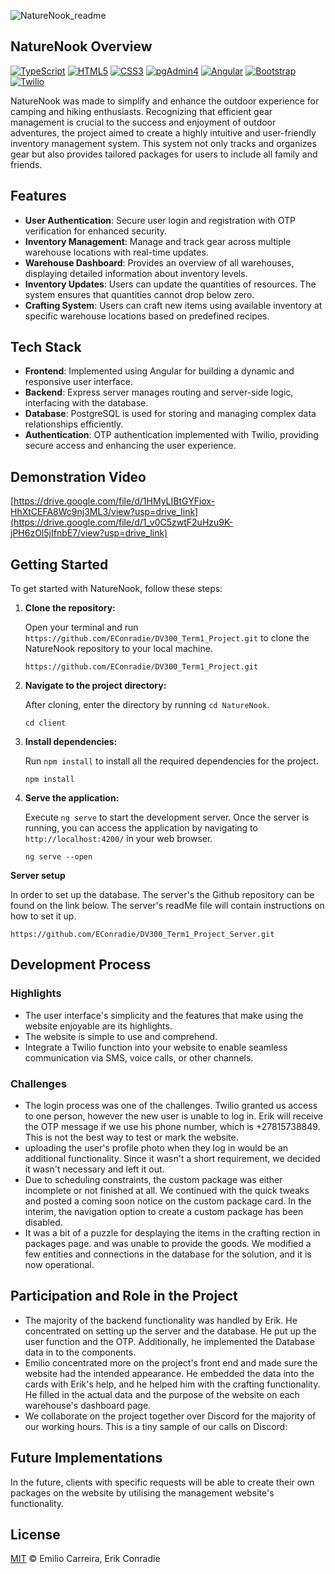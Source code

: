
![NatureNook_readme](https://github.com/EConradie/DV300_Term1_Project/assets/113447065/b718e3d7-f2c0-440f-bd0b-9151101b1819)

## NatureNook Overview

[![TypeScript](https://img.shields.io/badge/TypeScript-007ACC?style=for-the-badge&logo=typescript&logoColor=white)](https://www.typescriptlang.org/)
[![HTML5](https://img.shields.io/badge/HTML5-E34F26?style=for-the-badge&logo=html5&logoColor=white)](https://www.w3.org/html/)
[![CSS3](https://img.shields.io/badge/CSS3-1572B6?style=for-the-badge&logo=css3&logoColor=white)](https://www.w3.org/Style/CSS/Overview.en.html)
[![pgAdmin4](https://img.shields.io/badge/pgAdmin4-518EF8?style=for-the-badge&logo=postgresql&logoColor=white)](https://www.pgadmin.org/)
[![Angular](https://img.shields.io/badge/Angular-DD0031?style=for-the-badge&logo=angular&logoColor=white)](https://angular.io/)
[![Bootstrap](https://img.shields.io/badge/Bootstrap-563D7C?style=for-the-badge&logo=bootstrap&logoColor=white)](https://getbootstrap.com/)
[![Twilio](https://img.shields.io/badge/Twilio-F22F46?style=for-the-badge&logo=twilio&logoColor=white)](https://www.twilio.com/)


NatureNook was made to simplify and enhance the outdoor experience for camping and hiking enthusiasts. Recognizing that efficient gear management is crucial to the success and enjoyment of outdoor adventures, the project aimed to create a highly intuitive and user-friendly inventory management system. This system not only tracks and organizes gear but also provides tailored packages for users to include all family and friends.

## Features

- **User Authentication**: Secure user login and registration with OTP verification for enhanced security.
- **Inventory Management**: Manage and track gear across multiple warehouse locations with real-time updates.
- **Warehouse Dashboard**: Provides an overview of all warehouses, displaying detailed information about inventory levels.
- **Inventory Updates**: Users can update the quantities of resources. The system ensures that quantities cannot drop below zero.
- **Crafting System**: Users can craft new items using available inventory at specific warehouse locations based on predefined recipes.

## Tech Stack

- **Frontend**: Implemented using Angular for building a dynamic and responsive user interface.
- **Backend**: Express server manages routing and server-side logic, interfacing with the database.
- **Database**: PostgreSQL is used for storing and managing complex data relationships efficiently.
- **Authentication**: OTP authentication implemented with Twilio, providing secure access and enhancing the user experience.

## Demonstration Video

[https://drive.google.com/file/d/1HMyLIBtGYFiox-HhXtCEFA8Wc9nj3ML3/view?usp=drive_link](https://drive.google.com/file/d/1_v0C5zwtF2uHzu9K-jPH6zOl5jIfnbE7/view?usp=drive_link)

## Getting Started

To get started with NatureNook, follow these steps:

1. **Clone the repository:**
   
   Open your terminal and run `https://github.com/EConradie/DV300_Term1_Project.git` to clone the NatureNook repository to your local machine.
   ```
   https://github.com/EConradie/DV300_Term1_Project.git
   ```
   
3. **Navigate to the project directory:**

   After cloning, enter the directory by running `cd NatureNook`.
   ```
   cd client
   ```
   
5. **Install dependencies:**

   Run `npm install` to install all the required dependencies for the project.
   ```
   npm install
   ```
7. **Serve the application:**
  
   Execute `ng serve` to start the development server. Once the server is running, you can access the application by navigating to `http://localhost:4200/` in your web browser.
   ```
   ng serve --open
   ```
**Server setup**

In order to set up the database. The server's the Github repository can be found on the link below. The server's readMe file will contain instructions on how to set it up. 
```
https://github.com/EConradie/DV300_Term1_Project_Server.git
```

## Development Process

### Highlights
* The user interface's simplicity and the features that make using the website enjoyable are its highlights.
* The website is simple to use and comprehend.
* Integrate a Twilio function into your website to enable seamless communication via SMS, voice calls, or other channels.

### Challenges
* The login process was one of the challenges. Twilio granted us access to one person, however the new user is unable to log in. Erik will receive the OTP message if we use his phone number, which is +27815738849. This is not the best way to test or mark the       website.
* uploading the user's profile photo when they log in would be an additional functionality. Since it wasn't a short requirement, we decided it wasn't necessary and left it out.
* Due to scheduling constraints, the custom package was either incomplete or not finished at all. We continued with the quick tweaks and posted a coming soon notice on the custom package card. In the interim, the navigation option to create a custom package has    been disabled.
* It was a bit of a puzzle for desplaying the items in the crafting rection in packages page. and was unable to provide the goods. We modified a few entities and connections in the database for the solution, and it is now operational.

## Participation and Role in the Project

* The majority of the backend functionality was handled by Erik. He concentrated on setting up the server and the database. He put up the user function and the OTP. Additionally, he implemented the Database data in to the components.
* Emilio concentrated more on the project's front end and made sure the website had the intended appearance. He embedded the data into the cards with Erik's help, and he helped him with the crafting functionality. He filled in the actual data and the purpose of    the website on each warehouse's dashboard page.
* We collaborate on the project together over Discord for the majority of our working hours. This is a tiny sample of our calls on Discord:

## Future Implementations

In the future, clients with specific requests will be able to create their own packages on the website by utilising the management website's functionality. 

## License

[MIT](LICENSE) © Emilio Carreira, Erik Conradie
   

